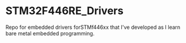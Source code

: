 # STM32F446RE_Drivers
Repo for embedded drivers forSTMf446xx that I've developed as I learn bare metal embedded programming. 
